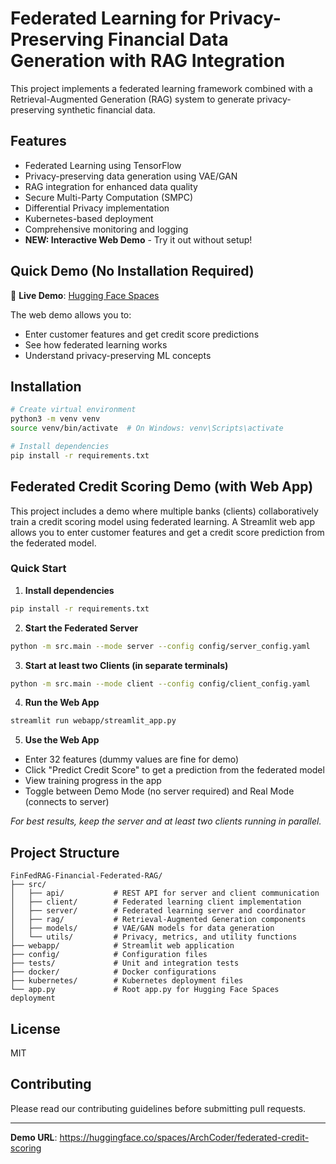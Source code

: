# Federated Learning for Privacy-Preserving Financial Data Generation with RAG Integration

This project implements a federated learning framework combined with a Retrieval-Augmented Generation (RAG) system to generate privacy-preserving synthetic financial data.

## Features

- Federated Learning using TensorFlow
- Privacy-preserving data generation using VAE/GAN
- RAG integration for enhanced data quality
- Secure Multi-Party Computation (SMPC)
- Differential Privacy implementation
- Kubernetes-based deployment
- Comprehensive monitoring and logging
- **NEW: Interactive Web Demo** - Try it out without setup!

## Quick Demo (No Installation Required)

🚀 **Live Demo**: [Hugging Face Spaces](https://huggingface.co/spaces/ArchCoder/federated-credit-scoring)

The web demo allows you to:
- Enter customer features and get credit score predictions
- See how federated learning works
- Understand privacy-preserving ML concepts

## Installation

```bash
# Create virtual environment
python3 -m venv venv
source venv/bin/activate  # On Windows: venv\Scripts\activate

# Install dependencies
pip install -r requirements.txt
```

## Federated Credit Scoring Demo (with Web App)

This project includes a demo where multiple banks (clients) collaboratively train a credit scoring model using federated learning. A Streamlit web app allows you to enter customer features and get a credit score prediction from the federated model.

### Quick Start

1. **Install dependencies**

```bash
pip install -r requirements.txt
```

2. **Start the Federated Server**

```bash
python -m src.main --mode server --config config/server_config.yaml
```

3. **Start at least two Clients (in separate terminals)**

```bash
python -m src.main --mode client --config config/client_config.yaml
```

4. **Run the Web App**

```bash
streamlit run webapp/streamlit_app.py
```

5. **Use the Web App**
- Enter 32 features (dummy values are fine for demo)
- Click "Predict Credit Score" to get a prediction from the federated model
- View training progress in the app
- Toggle between Demo Mode (no server required) and Real Mode (connects to server)

*For best results, keep the server and at least two clients running in parallel.*

## Project Structure

```
FinFedRAG-Financial-Federated-RAG/
├── src/
│   ├── api/           # REST API for server and client communication
│   ├── client/        # Federated learning client implementation
│   ├── server/        # Federated learning server and coordinator
│   ├── rag/           # Retrieval-Augmented Generation components
│   ├── models/        # VAE/GAN models for data generation
│   └── utils/         # Privacy, metrics, and utility functions
├── webapp/            # Streamlit web application
├── config/            # Configuration files
├── tests/             # Unit and integration tests
├── docker/            # Docker configurations
├── kubernetes/        # Kubernetes deployment files
└── app.py             # Root app.py for Hugging Face Spaces deployment
```

## License

MIT

## Contributing

Please read our contributing guidelines before submitting pull requests.

---

**Demo URL**: https://huggingface.co/spaces/ArchCoder/federated-credit-scoring
